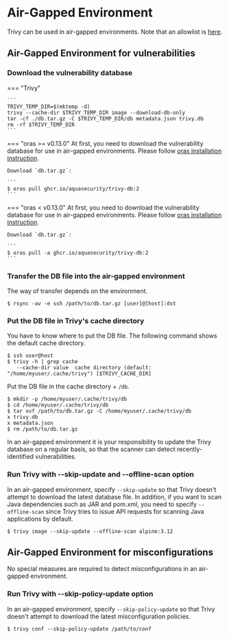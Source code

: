 # Air-Gapped Environment

Trivy can be used in air-gapped environments. Note that an allowlist is [here][allowlist].

## Air-Gapped Environment for vulnerabilities

### Download the vulnerability database
=== "Trivy"

    ```
    TRIVY_TEMP_DIR=$(mktemp -d)
    trivy --cache-dir $TRIVY_TEMP_DIR image --download-db-only
    tar -cf ./db.tar.gz -C $TRIVY_TEMP_DIR/db metadata.json trivy.db
    rm -rf $TRIVY_TEMP_DIR
    ```

=== "oras >= v0.13.0"
    At first, you need to download the vulnerability database for use in air-gapped environments.
    Please follow [oras installation instruction][oras].

    Download `db.tar.gz`:

    ```
    $ oras pull ghcr.io/aquasecurity/trivy-db:2
    ```

=== "oras < v0.13.0"
    At first, you need to download the vulnerability database for use in air-gapped environments.
    Please follow [oras installation instruction][oras].

    Download `db.tar.gz`:

    ```
    $ oras pull -a ghcr.io/aquasecurity/trivy-db:2
    ```

### Transfer the DB file into the air-gapped environment
The way of transfer depends on the environment.

```
$ rsync -av -e ssh /path/to/db.tar.gz [user]@[host]:dst
```

### Put the DB file in Trivy's cache directory
You have to know where to put the DB file. The following command shows the default cache directory.

```
$ ssh user@host
$ trivy -h | grep cache
   --cache-dir value  cache directory (default: "/home/myuser/.cache/trivy") [$TRIVY_CACHE_DIR]
```

Put the DB file in the cache directory + `/db`.

```
$ mkdir -p /home/myuser/.cache/trivy/db
$ cd /home/myuser/.cache/trivy/db
$ tar xvf /path/to/db.tar.gz -C /home/myuser/.cache/trivy/db
x trivy.db
x metadata.json
$ rm /path/to/db.tar.gz
```

In an air-gapped environment it is your responsibility to update the Trivy database on a regular basis, so that the scanner can detect recently-identified vulnerabilities. 

### Run Trivy with --skip-update and --offline-scan option
In an air-gapped environment, specify `--skip-update` so that Trivy doesn't attempt to download the latest database file.
In addition, if you want to scan Java dependencies such as JAR and pom.xml, you need to specify `--offline-scan` since Trivy tries to issue API requests for scanning Java applications by default.

```
$ trivy image --skip-update --offline-scan alpine:3.12
```

## Air-Gapped Environment for misconfigurations

No special measures are required to detect misconfigurations in an air-gapped environment.

### Run Trivy with --skip-policy-update option
In an air-gapped environment, specify `--skip-policy-update` so that Trivy doesn't attempt to download the latest misconfiguration policies.

```
$ trivy conf --skip-policy-update /path/to/conf
```

[allowlist]: ../references/troubleshooting.md
[oras]: https://oras.land/cli/
